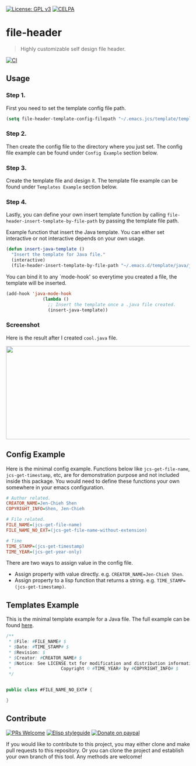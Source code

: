 [![License: GPL v3](https://img.shields.io/badge/License-GPL%20v3-blue.svg)](https://www.gnu.org/licenses/gpl-3.0)
[![CELPA](https://celpa.conao3.com/packages/file-header-badge.svg)](https://celpa.conao3.com/#/file-header)

# file-header
> Highly customizable self design file header.

[![CI](https://github.com/jcs-elpa/file-header/actions/workflows/test.yml/badge.svg)](https://github.com/jcs-elpa/file-header/actions/workflows/test.yml)

## Usage

### Step 1.

First you need to set the template config file path.
```el
(setq file-header-template-config-filepath "~/.emacs.jcs/template/template_config.properties")
```

### Step 2.

Then create the config file to the directory where you just set. The config file 
example can be found under `Config Example` section below.

### Step 3.

Create the template file and design it. The template file example can be found under 
`Templates Example` section below.

### Step 4.

Lastly, you can define your own insert template function by calling `file-header-insert-template-by-file-path` 
by passing the template file path. <br/>

Example function that insert the Java template. You can either set 
interactive or not interactive depends on your own usage.
```el
(defun insert-java-template ()
  "Insert the template for Java file."
  (interactive)
  (file-header-insert-template-by-file-path "~/.emacs.d/template/java/java_template.txt"))
```

You can bind it to any `mode-hook' so everytime you created a file, 
the template will be inserted.
```el
(add-hook 'java-mode-hook
              (lambda ()
                ;; Insert the template once a .java file created.
                (insert-java-template))
```

### Screenshot

Here is the result after I created `cool.java` file.

<img src="./etc/file-header-demo-1.png" width="612" height="255"/>

## Config Example

Here is the minimal config example. Functions below like `jcs-get-file-name`, `jcs-get-timestamp`, etc, 
are for demonstration purpose and not included inside this package. You would need 
to define these functions your own somewhere in your emacs configuration.

```ini
# Author related.
CREATOR_NAME=Jen-Chieh Shen
COPYRIGHT_INFO=Shen, Jen-Chieh

# File related.
FILE_NAME=(jcs-get-file-name)
FILE_NAME_NO_EXT=(jcs-get-file-name-without-extension)

# Time
TIME_STAMP=(jcs-get-timestamp)
TIME_YEAR=(jcs-get-year-only)
```

There are two ways to assign value in the config file.

* Assign property with value directly. e.g. `CREATOR_NAME=Jen-Chieh Shen`.
* Assign property to a lisp function that returns a string. e.g. `TIME_STAMP=(jcs-get-timestamp)`.


## Templates Example

This is the minimal template example for a Java file. The full example 
can be found [here](https://github.com/jcs090218/jcs-emacs-init/tree/master/.emacs.jcs/template).

```java
/**
 * $File: #FILE_NAME# $
 * $Date: #TIME_STAMP# $
 * $Revision: $
 * $Creator: #CREATOR_NAME# $
 * $Notice: See LICENSE.txt for modification and distribution information
 *                   Copyright © #TIME_YEAR# by #COPYRIGHT_INFO# $
 */


public class #FILE_NAME_NO_EXT# {

}
```

## Contribute

[![PRs Welcome](https://img.shields.io/badge/PRs-welcome-brightgreen.svg)](http://makeapullrequest.com)
[![Elisp styleguide](https://img.shields.io/badge/elisp-style%20guide-purple)](https://github.com/bbatsov/emacs-lisp-style-guide)
[![Donate on paypal](https://img.shields.io/badge/paypal-donate-1?logo=paypal&color=blue)](https://www.paypal.me/jcs090218)

If you would like to contribute to this project, you may either 
clone and make pull requests to this repository. Or you can 
clone the project and establish your own branch of this tool. 
Any methods are welcome!
